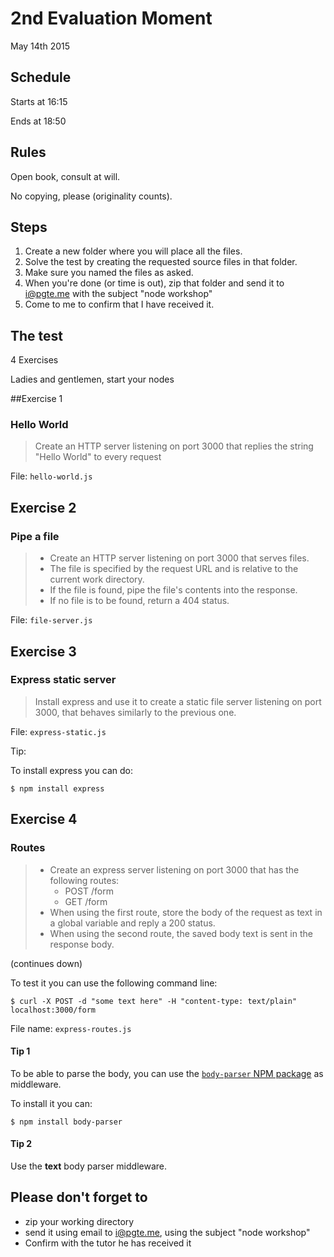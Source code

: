 # 2nd Evaluation Moment

May 14th 2015



## Schedule

Starts at 16:15

Ends at 18:50



## Rules

Open book, consult at will.

No copying, please (originality counts).



## Steps

1. Create a new folder where you will place all the files.
2. Solve the test by creating the requested source files in that folder.
3. Make sure you named the files as asked.
4. When you're done (or time is out), zip that folder and send it to [i@pgte.me](mailto:i@pgte.me) with the subject "node workshop"
5. Come to me to confirm that I have received it.



## The test

4 Exercises

Ladies and gentlemen, start your nodes



##Exercise 1

### Hello World

> Create an HTTP server listening on port 3000 that replies the string "Hello World" to every request

File: `hello-world.js`



## Exercise 2

### Pipe a file

> * Create an HTTP server listening on port 3000 that serves files.
> * The file is specified by the request URL and is relative to the current work directory.
> * If the file is found, pipe the file's contents into the response.
> * If no file is to be found, return a 404 status.

File: `file-server.js`



## Exercise 3

### Express static server

> Install express and use it to create a static file server listening on port 3000, that behaves similarly to the previous one.
> 

File: `express-static.js`


Tip:

To install express you can do:

```
$ npm install express
```



## Exercise 4

### Routes

> * Create an express server listening on port 3000 that has the following routes:
>   * POST /form
>   * GET /form
> * When using the first route, store the body of the request as text in a global variable and reply a 200 status.
> * When using the second route, the saved body text is sent in the response body.

(continues down)


To test it you can use the following command line:

```
$ curl -X POST -d "some text here" -H "content-type: text/plain" localhost:3000/form
```

File name:  `express-routes.js`


#### Tip 1

To be able to parse the body, you can use the [`body-parser` NPM package](https://github.com/expressjs/body-parser) as middleware.

To install it you can:

```
$ npm install body-parser
```

#### Tip 2

Use the __text__ body parser middleware.



## Please don't forget to

* zip your working directory
* send it using email to [i@pgte.me](mailto:i@pgte.me), using the subject "node workshop"
* Confirm with the tutor he has received it
